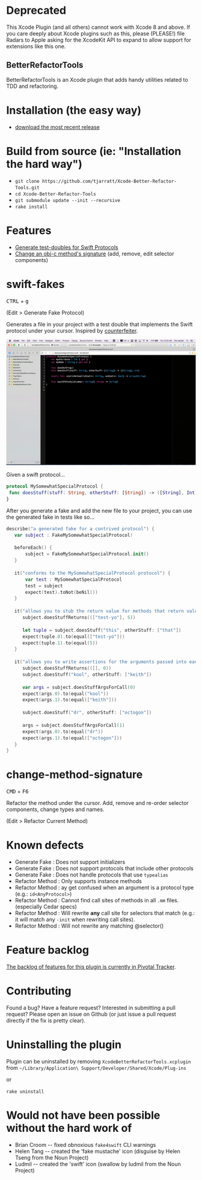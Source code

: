 Deprecated
==========

This Xcode Plugin (and all others) cannot work with Xcode 8 and above. If you care deeply about Xcode plugins such as this, please (PLEASE!) file Radars to Apple asking for the XcodeKit API to expand to allow support for extensions like this one.

BetterRefactorTools
-------------------
BetterRefactorTools is an Xcode plugin that adds handy utilities related to TDD and refactoring.

# Installation (the easy way)
* [download the most recent release](https://github.com/tjarratt/Xcode-Better-Refactor-Tools/releases)

# Build from source (ie: "Installation the hard way")
* `git clone https://github.com/tjarratt/Xcode-Better-Refactor-Tools.git`
* `cd Xcode-Better-Refactor-Tools`
* `git submodule update --init --recursive`
* `rake install`

# Features

* [Generate test-doubles for Swift Protocols](#swift-fakes)
* [Change an obj-c method's signature](#change-method-signature) (add, remove, edit selector components)

# swift-fakes
   <kbd>CTRL</kbd> + <kbd>g</kbd>

   (Edit > Generate Fake Protocol)

   Generates a file in your project with a test double that implements the Swift protocol under your cursor. Inspired by [counterfeiter](https://github.com/maxbrunsfeld/counterfeiter).

   ![Boom](/generate-fake.gif?raw=true)

   Given a swift protocol...

   ```swift
   protocol MySomewhatSpecialProtocol {
    func doesStuff(stuff: String, otherStuff: [String]) -> ([String], Int)
}
   ```

   After you generate a fake and add the new file to your project, you can use the generated fake in tests like so...

   ```swift
   describe("a generated fake for a contrived protocol") {
      var subject : FakeMySomewhatSpecialProtocol!

      beforeEach() {
          subject = FakeMySomewhatSpecialProtocol.init()
      }

      it("conforms to the MySomewhatSpecialProtocol protocol") {
          var test : MySomewhatSpecialProtocol
          test = subject
          expect(test).toNot(beNil())
      }

      it("allows you to stub the return value for methods that return values") {
         subject.doesStuffReturns((["test-yo"], 5))

         let tuple = subject.doesStuff("this", otherStuff: ["that"])
         expect(tuple.0).to(equal(["test-yo"]))
         expect(tuple.1).to(equal(5))
      }

      it("allows you to write assertions for the arguments passed into each invocation") {
         subject.doesStuffReturns(([], 0))
         subject.doesStuff("kool", otherStuff: ["keith"])

         var args = subject.doesStuffArgsForCall(0)
         expect(args.0).to(equal("kool"))
         expect(args.1).to(equal(["keith"]))

         subject.doesStuff("dr", otherStuff: ["octogon"])

         args = subject.doesStuffArgsForCall(1)
         expect(args.0).to(equal("dr"))
         expect(args.1).to(equal(["octogon"]))
      }
   }
   ```

# change-method-signature
   <kbd>CMD</kbd> + <kbd>F6</kbd>

   Refactor the method under the cursor. Add, remove and re-order selector components, change types and names.

   (Edit > Refactor Current Method)

# Known defects

* Generate Fake   : Does not support initializers
* Generate Fake   : Does not support protocols that include other protocols
* Generate Fake   : Does not handle protocols that use `typealias`
* Refactor Method : Only supports instance methods
* Refactor Method : ay get confused when an argument is a protocol type (e.g.: `id<AnyProtocol>`)
* Refactor Method : Cannot find call sites of methods in all `.mm` files. (especially Cedar specs)
* Refactor Method : Will rewrite **any** call site for selectors that match (e.g.: it will match any `-init` when rewriting call sites).
* Refactor Method : Will not rewrite any matching @selector()

# Feature backlog

[The backlog of features for this plugin is currently in Pivotal Tracker](https://www.pivotaltracker.com/n/projects/1394466).

# Contributing

Found a bug? Have a feature request? Interested in submitting a pull request? Please open an issue on Github (or just issue a pull request directly if the fix is pretty clear).

# Uninstalling the plugin
Plugin can be uninstalled by removing `XcodeBetterRefactorTools.xcplugin` from `~/Library/Application\ Support/Developer/Shared/Xcode/Plug-ins`

or

`rake uninstall`

# Would not have been possible without the hard work of
* Brian Croom -- fixed obnoxious `fake4swift` CLI warnings
* Helen Tang -- created the 'fake mustache' icon (disguise by Helen Tseng from the Noun Project)
* Ludmil -- created the 'swift' icon (swallow by ludmil from the Noun Project)
